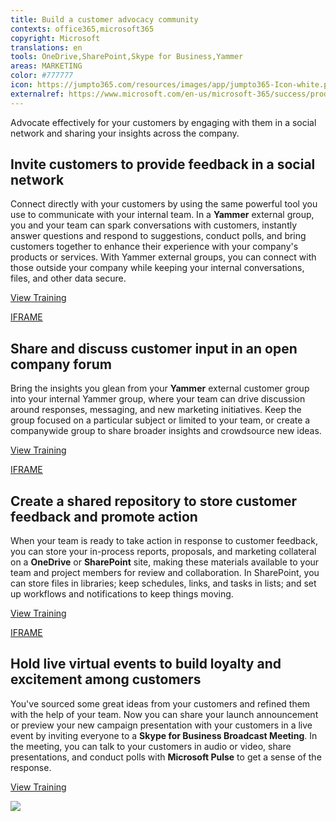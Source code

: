 ```yaml
---
title: Build a customer advocacy community
contexts: office365,microsoft365
copyright: Microsoft
translations: en
tools: OneDrive,SharePoint,Skype for Business,Yammer
areas: MARKETING
color: #777777
icon: https://jumpto365.com/resources/images/app/jumpto365-Icon-white.png
externalref: https://www.microsoft.com/en-us/microsoft-365/success/productivitylibrary/build-a-customer-advocacy-community
---
```

Advocate effectively for your customers by engaging with them in a social network and sharing your insights across the company.


## Invite customers to provide feedback in a social network

Connect directly with your customers by using the same powerful tool you use to communicate with your internal team. In a **Yammer** external group, you and your team can spark conversations with customers, instantly answer questions and respond to suggestions, conduct polls, and bring customers together to enhance their experience with your company's products or services. With Yammer external groups, you can connect with those outside your company while keeping your internal conversations, files, and other data secure. 

[View Training](https://support.office.com/article/Create-and-manage-external-groups-in-Yammer-9ccd15ce-0efc-4dc1-81bc-4a424ab6f92a)

[IFRAME](https://www.microsoft.com/en-us/videoplayer/embed/RE1TubY)

## Share and discuss customer input in an open company forum

Bring the insights you glean from your **Yammer** external customer group into your internal Yammer group, where your team can drive discussion around responses, messaging, and new marketing initiatives. Keep the group focused on a particular subject or limited to your team, or create a companywide group to share broader insights and crowdsource new ideas.

[View Training](https://support.office.com/article/Communicate-in-groups-52db606b-2f29-4a9a-8cbb-b43bf2a27d2e)

[IFRAME](https://www.microsoft.com/en-us/videoplayer/embed/RE1TRuX)

## Create a shared repository to store customer feedback and promote action

When your team is ready to take action in response to customer feedback, you can store your in-process reports, proposals, and marketing collateral on a **OneDrive** or **SharePoint** site, making these materials available to your team and project members for review and collaboration. In SharePoint, you can store files in libraries; keep schedules, links, and tasks in lists; and set up workflows and notifications to keep things moving.

[View Training](https://support.office.com/article/Get-started-with-SharePoint-909ec2f0-05c8-4e92-8ad3-3f8b0b6cf261)

[IFRAME](https://www.microsoft.com/en-us/videoplayer/embed/RE1UPnP)

## Hold live virtual events to build loyalty and excitement among customers

You've sourced some great ideas from your customers and refined them with the help of your team. Now you can share your launch announcement or preview your new campaign presentation with your customers in a live event by inviting everyone to a **Skype for Business Broadcast Meeting**. In the meeting, you can talk to your customers in audio or video, share presentations, and conduct polls with **Microsoft Pulse** to get a sense of the response.

[View Training](https://support.office.com/article/Manage-a-Skype-Meeting-Broadcast-event-c7b98cbe-d168-4cf4-b87f-867707b25811)

![](http://img-prod-cms-rt-microsoft-com.akamaized.net/cms/api/am/imageFileData/RE1NLQ9?ver=35c9)

